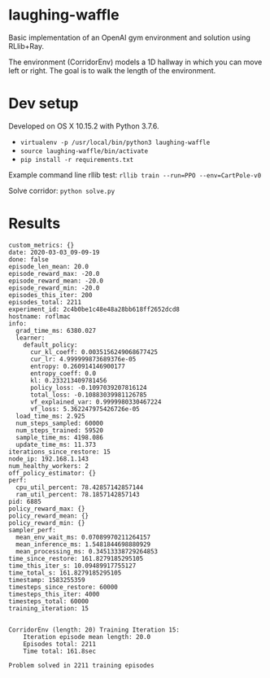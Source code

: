 # laughing-waffle

Basic implementation of an OpenAI gym environment and solution using RLlib+Ray.

The environment (CorridorEnv) models a 1D hallway in which you can move left or
right.  The goal is to walk the length of the environment.

# Dev setup

Developed on OS X 10.15.2 with Python 3.7.6.

* `virtualenv -p /usr/local/bin/python3 laughing-waffle`
* `source laughing-waffle/bin/activate`
* `pip install -r requirements.txt`


Example command line rllib test: `rllib train --run=PPO --env=CartPole-v0`

Solve corridor: `python solve.py`

# Results

```
custom_metrics: {}
date: 2020-03-03_09-09-19
done: false
episode_len_mean: 20.0
episode_reward_max: -20.0
episode_reward_mean: -20.0
episode_reward_min: -20.0
episodes_this_iter: 200
episodes_total: 2211
experiment_id: 2c4b0be1c48e48a28bb618ff2652dcd8
hostname: roflmac
info:
  grad_time_ms: 6380.027
  learner:
    default_policy:
      cur_kl_coeff: 0.0035156249068677425
      cur_lr: 4.999999873689376e-05
      entropy: 0.260914146900177
      entropy_coeff: 0.0
      kl: 0.233213409781456
      policy_loss: -0.1097039207816124
      total_loss: -0.10883039981126785
      vf_explained_var: 0.9999980330467224
      vf_loss: 5.362247975426726e-05
  load_time_ms: 2.925
  num_steps_sampled: 60000
  num_steps_trained: 59520
  sample_time_ms: 4198.086
  update_time_ms: 11.373
iterations_since_restore: 15
node_ip: 192.168.1.143
num_healthy_workers: 2
off_policy_estimator: {}
perf:
  cpu_util_percent: 78.42857142857144
  ram_util_percent: 78.1857142857143
pid: 6885
policy_reward_max: {}
policy_reward_mean: {}
policy_reward_min: {}
sampler_perf:
  mean_env_wait_ms: 0.07089970211264157
  mean_inference_ms: 1.5481844698880929
  mean_processing_ms: 0.34513338729264853
time_since_restore: 161.8279185295105
time_this_iter_s: 10.09489917755127
time_total_s: 161.8279185295105
timestamp: 1583255359
timesteps_since_restore: 60000
timesteps_this_iter: 4000
timesteps_total: 60000
training_iteration: 15


CorridorEnv (length: 20) Training Iteration 15:
	Iteration episode mean length: 20.0
	Episodes total: 2211
	Time total: 161.8sec

Problem solved in 2211 training episodes
```
